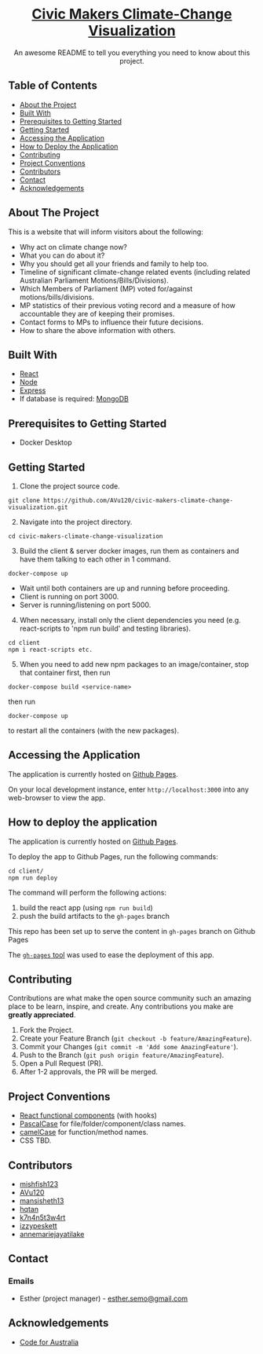<br />
<p align="center">
  <h1 align="center"><a href="https://codeforaustralia.github.io/civic-makers-climate-change-visualization/">Civic Makers Climate-Change Visualization</a></h1>

  <p align="center">
    An awesome README to tell you everything you need to know about this project.
  </p>
</p>

## Table of Contents

- [About the Project](#about-the-project)
- [Built With](#built-with)
- [Prerequisites to Getting Started](#prerequisites-to-getting-started)
- [Getting Started](#getting-started)
- [Accessing the Application](#accessing-the-application)
- [How to Deploy the Application](#how-to-deploy-the-application)
- [Contributing](#contributing)
- [Project Conventions](#project-conventions)
- [Contributors](#contributors)
- [Contact](#contact)
- [Acknowledgements](#acknowledgements)

<!-- ABOUT THE PROJECT -->

## About The Project

<!-- [![Product Name Screen Shot][product-screenshot]](https://example.com) -->

This is a website that will inform visitors about the following:

- Why act on climate change now?
- What you can do about it?
- Why you should get all your friends and family to help too.
- Timeline of significant climate-change related events (including related Australian Parliament Motions/Bills/Divisions).
- Which Members of Parliament (MP) voted for/against motions/bills/divisions.
- MP statistics of their previous voting record and a measure of how accountable they are of keeping their promises.
- Contact forms to MPs to influence their future decisions.
- How to share the above information with others.

## Built With

- [React](https://reactjs.org/)
- [Node](https://nodejs.org/en/)
- [Express](https://expressjs.com/)
- If database is required: [MongoDB](https://www.mongodb.com/)

<!-- GETTING STARTED -->

## Prerequisites to Getting Started

- Docker Desktop

## Getting Started

1. Clone the project source code.

```
git clone https://github.com/AVu120/civic-makers-climate-change-visualization.git
```

2. Navigate into the project directory.

```
cd civic-makers-climate-change-visualization
```

3. Build the client & server docker images, run them as containers and have them talking to each other in 1 command.

```
docker-compose up
```

- Wait until both containers are up and running before proceeding.
- Client is running on port 3000.
- Server is running/listening on port 5000.

4. When necessary, install only the client dependencies you need (e.g. react-scripts to 'npm run build' and testing libraries).

```
cd client
npm i react-scripts etc.
```

5. When you need to add new npm packages to an image/container, stop that container first, then run

```
docker-compose build <service-name>
```

then run

```
docker-compose up
```

to restart all the containers (with the new packages).

## Accessing the Application

The application is currently hosted on [Github Pages](https://codeforaustralia.github.io/civic-makers-climate-change-visualization/).

On your local development instance, enter `http://localhost:3000` into any web-browser to view the app.

## How to deploy the application

The application is currently hosted on [Github Pages](https://codeforaustralia.github.io/civic-makers-climate-change-visualization/).

To deploy the app to Github Pages, run the following commands:
```
cd client/
npm run deploy
```
The command will perform the following actions:
1. build the react app (using `npm run build`)
2. push the build artifacts to the `gh-pages` branch

This repo has been set up to serve the content in `gh-pages` branch on Github Pages

The [`gh-pages` tool](https://create-react-app.dev/docs/deployment/#github-pages) was used to ease the deployment of this app.

<!-- ## Roadmap

See the [Road Map](https://<link-of-road-map-here>) for a list of proposed features (and known issues). -->

<!-- CONTRIBUTING -->

## Contributing

Contributions are what make the open source community such an amazing place to be learn, inspire, and create. Any contributions you make are **greatly appreciated**.

1. Fork the Project.
2. Create your Feature Branch (`git checkout -b feature/AmazingFeature`).
3. Commit your Changes (`git commit -m 'Add some AmazingFeature'`).
4. Push to the Branch (`git push origin feature/AmazingFeature`).
5. Open a Pull Request (PR).
6. After 1-2 approvals, the PR will be merged.

## Project Conventions

- [React functional components](https://programmingwithmosh.com/react/react-functional-components/) (with hooks)
- [PascalCase](https://techterms.com/definition/pascalcase) for file/folder/component/class names.
- [camelCase](https://techterms.com/definition/camelcase) for function/method names.
- CSS TBD.

## Contributors

- [mishfish123](https://github.com/mishfish123)
- [AVu120](https://github.com/AVu120)
- [mansisheth13](https://github.com/mansisheth13)
- [hqtan](https://github.com/hqtan)
- [k7n4n5t3w4rt](https://github.com/k7n4n5t3w4rt)
- [izzypeskett](https://github.com/izzypeskett)
- [annemariejayatilake](https://github.com/annemariejayatilake)

<!-- LICENSE -->

<!-- ## License
TBD -->

## Contact

### Emails

- Esther (project manager) - esther.semo@gmail.com
<!-- Rest TBD -->

<!-- ACKNOWLEDGEMENTS -->

## Acknowledgements

- [Code for Australia](https://codeforaustralia.org/)
